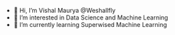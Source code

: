 - 👋 Hi, I’m Vishal Maurya @Weshallfly
- 👀 I’m interested in Data Science and Machine Learning
- 🌱 I’m currently learning Superwised Machine Learning


<!---
Weshallfly/Weshallfly is a ✨ special ✨ repository because its `README.md` (this file) appears on your GitHub profile.
You can click the Preview link to take a look at your changes.
--->
